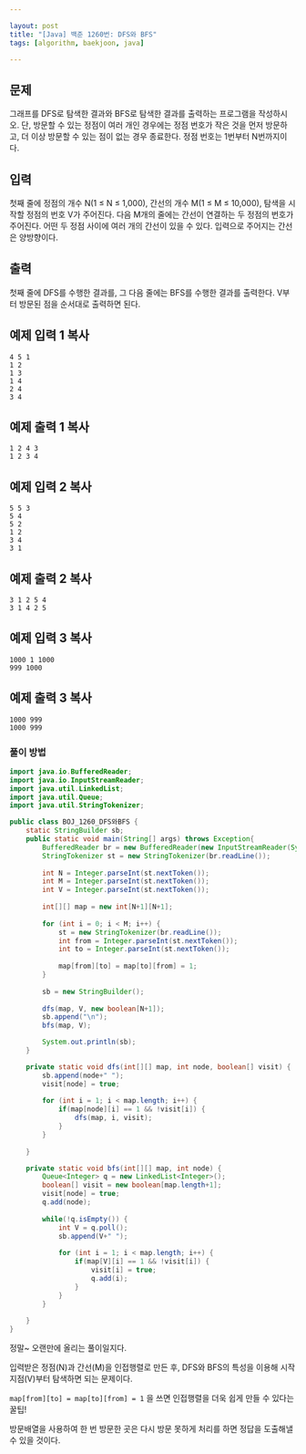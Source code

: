 ```yaml
---

layout: post
title: "[Java] 백준 1260번: DFS와 BFS"
tags: [algorithm, baekjoon, java]

---
```


## 문제

그래프를 DFS로 탐색한 결과와 BFS로 탐색한 결과를 출력하는 프로그램을 작성하시오. 단, 방문할 수 있는 정점이 여러 개인 경우에는 정점 번호가 작은 것을 먼저 방문하고, 더 이상 방문할 수 있는 점이 없는 경우 종료한다. 정점 번호는 1번부터 N번까지이다.

## 입력

첫째 줄에 정점의 개수 N(1 ≤ N ≤ 1,000), 간선의 개수 M(1 ≤ M ≤ 10,000), 탐색을 시작할 정점의 번호 V가 주어진다. 다음 M개의 줄에는 간선이 연결하는 두 정점의 번호가 주어진다. 어떤 두 정점 사이에 여러 개의 간선이 있을 수 있다. 입력으로 주어지는 간선은 양방향이다.

## 출력

첫째 줄에 DFS를 수행한 결과를, 그 다음 줄에는 BFS를 수행한 결과를 출력한다. V부터 방문된 점을 순서대로 출력하면 된다.

## 예제 입력 1 복사

```
4 5 1
1 2
1 3
1 4
2 4
3 4
```

## 예제 출력 1 복사

```
1 2 4 3
1 2 3 4
```

## 예제 입력 2 복사

```
5 5 3
5 4
5 2
1 2
3 4
3 1
```

## 예제 출력 2 복사

```
3 1 2 5 4
3 1 4 2 5
```

## 예제 입력 3 복사

```
1000 1 1000
999 1000
```

## 예제 출력 3 복사

```
1000 999
1000 999
```

### 풀이 방법

```java
import java.io.BufferedReader;
import java.io.InputStreamReader;
import java.util.LinkedList;
import java.util.Queue;
import java.util.StringTokenizer;

public class BOJ_1260_DFS와BFS {
	static StringBuilder sb;
	public static void main(String[] args) throws Exception{
		BufferedReader br = new BufferedReader(new InputStreamReader(System.in));
		StringTokenizer st = new StringTokenizer(br.readLine());
		
		int N = Integer.parseInt(st.nextToken());
		int M = Integer.parseInt(st.nextToken());
		int V = Integer.parseInt(st.nextToken());
		
		int[][] map = new int[N+1][N+1];
		
		for (int i = 0; i < M; i++) {
			st = new StringTokenizer(br.readLine());
			int from = Integer.parseInt(st.nextToken());
			int to = Integer.parseInt(st.nextToken());
			
			map[from][to] = map[to][from] = 1;
		}
		
		sb = new StringBuilder();
		
		dfs(map, V, new boolean[N+1]);
		sb.append("\n");
		bfs(map, V);

		System.out.println(sb);
	}

	private static void dfs(int[][] map, int node, boolean[] visit) {
		sb.append(node+" ");
		visit[node] = true;
		
		for (int i = 1; i < map.length; i++) {
			if(map[node][i] == 1 && !visit[i]) {
				dfs(map, i, visit);
			}
		}
		
	}

	private static void bfs(int[][] map, int node) {
		Queue<Integer> q = new LinkedList<Integer>();
		boolean[] visit = new boolean[map.length+1];
		visit[node] = true;
		q.add(node);
		
		while(!q.isEmpty()) {
			int V = q.poll();
			sb.append(V+" ");
			
			for (int i = 1; i < map.length; i++) {
				if(map[V][i] == 1 && !visit[i]) {
					visit[i] = true;
					q.add(i);
				}
			}
		}
		
	}
}
```

정말~ 오랜만에 올리는 풀이일지다.

입력받은 정점(N)과 간선(M)을 인접행렬로 만든 후, DFS와 BFS의 특성을 이용해 시작지점(V)부터 탐색하면 되는 문제이다.

`map[from][to] = map[to][from] = 1` 을 쓰면 인접행렬을 더욱 쉽게 만들 수 있다는 꿀팁!

방문배열을 사용하여 한 번 방문한 곳은 다시 방문 못하게 처리를 하면 정답을 도출해낼 수 있을 것이다.
